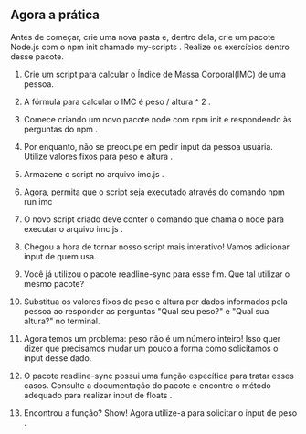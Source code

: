 ## Agora a prática
Antes de começar, crie uma nova pasta e, dentro dela, crie um pacote Node.js com o npm init chamado my-scripts . Realize os exercícios dentro desse pacote.
1. Crie um script para calcular o Índice de Massa Corporal(IMC) de uma pessoa.
  1. A fórmula para calcular o IMC é peso / altura ^ 2 .
  2. Comece criando um novo pacote node com npm init e respondendo às perguntas do npm .
  3. Por enquanto, não se preocupe em pedir input da pessoa usuária. Utilize valores fixos para peso e altura .
  4. Armazene o script no arquivo imc.js .

2. Agora, permita que o script seja executado através do comando npm run imc
  1. O novo script criado deve conter o comando que chama o node para executar o arquivo imc.js .

3. Chegou a hora de tornar nosso script mais interativo! Vamos adicionar input de quem usa.
  1. Você já utilizou o pacote readline-sync para esse fim. Que tal utilizar o mesmo pacote?
  2. Substitua os valores fixos de peso e altura por dados informados pela pessoa ao responder as perguntas "Qual seu peso?" e "Qual sua altura?" no terminal.
4. Agora temos um problema: peso não é um número inteiro! Isso quer dizer que precisamos mudar um pouco a forma como solicitamos o input desse dado.
  1. O pacote readline-sync possui uma função específica para tratar esses casos. Consulte a documentação do pacote e encontre o método adequado para realizar input de floats .
  2. Encontrou a função? Show! Agora utilize-a para solicitar o input de peso .
